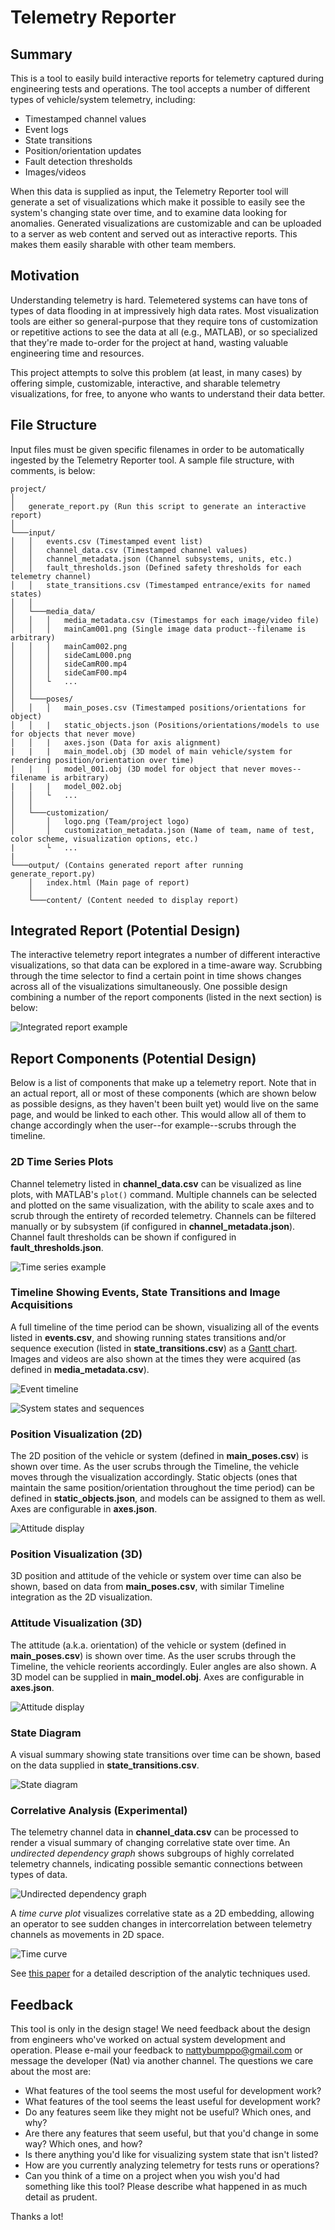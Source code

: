 Telemetry Reporter
===================

## Summary

This is a tool to easily build interactive reports for telemetry captured during engineering tests and operations. The tool accepts a number of different types of vehicle/system telemetry, including:

- Timestamped channel values
- Event logs
- State transitions
- Position/orientation updates
- Fault detection thresholds
- Images/videos

When this data is supplied as input, the Telemetry Reporter tool will generate a set of visualizations which make it possible to easily see the system's changing state over time, and to examine data looking for anomalies. Generated visualizations are customizable and can be uploaded to a server as web content and served out as interactive reports. This makes them easily sharable with other team members.

## Motivation

Understanding telemetry is hard. Telemetered systems can have tons of types of data flooding in at impressively high data rates. Most visualization tools are either so general-purpose that they require tons of customization or repetitive actions to see the data at all (e.g., MATLAB), or so specialized that they're made to-order for the project at hand, wasting valuable engineering time and resources.

This project attempts to solve this problem (at least, in many cases) by offering simple, customizable, interactive, and sharable telemetry visualizations, for free, to anyone who wants to understand their data better.

## File Structure

Input files must be given specific filenames in order to be automatically ingested by the Telemetry Reporter tool. A sample file structure, with comments, is below:

```
project/
│
│   generate_report.py (Run this script to generate an interactive report)
│
└───input/
│   │   events.csv (Timestamped event list)
│   │   channel_data.csv (Timestamped channel values)
│   │   channel_metadata.json (Channel subsystems, units, etc.)
│   │   fault_thresholds.json (Defined safety thresholds for each telemetry channel)
│   │   state_transitions.csv (Timestamped entrance/exits for named states)
│   │
│   └───media_data/
│   │   │   media_metadata.csv (Timestamps for each image/video file)
│   │   │   mainCam001.png (Single image data product--filename is arbitrary)
│   │   │   mainCam002.png
│   │   │   sideCamL000.png
│   │   │   sideCamR00.mp4
│   │   │   sideCamF00.mp4
│   │   └   ...
│   │
│   └───poses/
│   │   │   main_poses.csv (Timestamped positions/orientations for object)
│   │   |   static_objects.json (Positions/orientations/models to use for objects that never move)
│   │   |   axes.json (Data for axis alignment)
|   |   |   main_model.obj (3D model of main vehicle/system for rendering position/orientation over time)
|   |   |   model_001.obj (3D model for object that never moves--filename is arbitrary)
|   |   |   model_002.obj
│   │   └   ...
│   │
│   └───customization/
│       │   logo.png (Team/project logo)
│       │   customization_metadata.json (Name of team, name of test, color scheme, visualization options, etc.)
|       └   ...
|
└───output/ (Contains generated report after running generate_report.py)
    │   index.html (Main page of report)
    │
    └───content/ (Content needed to display report)
```

## Integrated Report (Potential Design)

The interactive telemetry report integrates a number of different interactive visualizations, so that data can be explored in a time-aware way. Scrubbing through the time selector to find a certain point in time shows changes across all of the visualizations simultaneously. One possible design combining a number of the report components (listed in the next section) is below:

![Integrated report example](readmeContent/possible_integrated_design.png)

## Report Components (Potential Design)

Below is a list of components that make up a telemetry report. Note that in an actual report, all or most of these components (which are shown below as possible designs, as they haven't been built yet) would live on the same page, and would be linked to each other. This would allow all of them to change accordingly when the user--for example--scrubs through the timeline.

### 2D Time Series Plots

Channel telemetry listed in **channel_data.csv** can be visualized as line plots, with MATLAB's ```plot()``` command. Multiple channels can be selected and plotted on the same visualization, with the ability to scale axes and to scrub through the entirety of recorded telemetry. Channels can be filtered manually or by subsystem (if configured in **channel_metadata.json**). Channel fault thresholds can be shown if configured in **fault_thresholds.json**.

![Time series example](readmeContent/time_series_example.png)

### Timeline Showing Events, State Transitions and Image Acquisitions

A full timeline of the time period can be shown, visualizing all of the events listed in **events.csv**, and showing running states transitions and/or sequence execution (listed in **state_transitions.csv**) as a [Gantt chart](https://en.wikipedia.org/wiki/Gantt_chart). Images and videos are also shown at the times they were acquired (as defined in **media_metadata.csv**).

![Event timeline](readmeContent/event_timeline.png)

![System states and sequences](readmeContent/system_states_and_sequences.png)

### Position Visualization (2D)

The 2D position of the vehicle or system (defined in **main_poses.csv**) is shown over time. As the user scrubs through the Timeline, the vehicle moves through the visualization accordingly. Static objects (ones that maintain the same position/orientation throughout the time period) can be defined in **static_objects.json**, and models can be assigned to them as well. Axes are configurable in **axes.json**.

![Attitude display](readmeContent/positive_viz_2d.png)

### Position Visualization (3D)

3D position and attitude of the vehicle or system over time can also be shown, based on data from **main_poses.csv**, with similar Timeline integration as the 2D visualization.


### Attitude Visualization (3D)

The attitude (a.k.a. orientation) of the vehicle or system (defined in **main_poses.csv**) is shown over time. As the user scrubs through the Timeline, the vehicle reorients accordingly. Euler angles are also shown. A 3D model can be supplied in **main_model.obj**. Axes are configurable in **axes.json**.

![Attitude display](readmeContent/attitude_display.png)

### State Diagram

A visual summary showing state transitions over time can be shown, based on the data supplied in **state_transitions.csv**.

![State diagram](readmeContent/state_diagram.png)

### Correlative Analysis (Experimental)

The telemetry channel data in **channel_data.csv** can be processed to render a visual summary of changing correlative state over time. An *undirected dependency graph* shows subgroups of highly correlated telemetry channels, indicating possible semantic connections between types of data.

![Undirected dependency graph](readmeContent/undirected_graph_example.png)

A *time curve plot* visualizes correlative state as a 2D embedding, allowing an operator to see sudden changes in intercorrelation between telemetry channels as movements in 2D space.

![Time curve](readmeContent/time_curve_example.png)

See [this paper](readmeContent/nathaniel_guy_masters_thesis.pdf) for a detailed description of the analytic techniques used.

## Feedback

This tool is only in the design stage! We need feedback about the design from engineers who've worked on actual system development and operation. Please e-mail your feedback to <nattybumppo@gmail.com> or message the developer (Nat) via another channel. The questions we care about the most are:

- What features of the tool seems the most useful for development work?
- What features of the tool seems the least useful for development work?
- Do any features seem like they might not be useful? Which ones, and why?
- Are there any features that seem useful, but that you'd change in some way? Which ones, and how?
- Is there anything you'd like for visualizing system state that isn't listed?
- How are you currently analyzing telemetry for tests runs or operations?
- Can you think of a time on a project when you wish you'd had something like this tool? Please describe what happened in as much detail as prudent.

Thanks a lot!